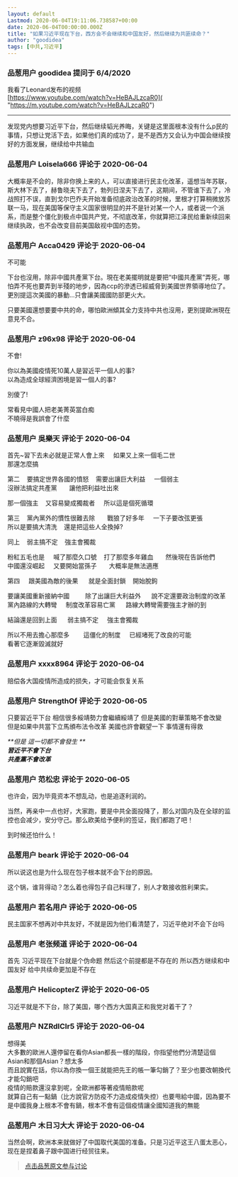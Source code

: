 ```yaml
---
layout: default
Lastmod: 2020-06-04T19:11:06.738587+00:00
date: 2020-06-04T00:00:00.000Z
title: "如果习近平现在下台，西方会不会继续和中国友好，然后继续为共匪续命？"
author: "goodidea"
tags: [中共,习近平]
---
```



### 品葱用户 **goodidea** 提问于 6/4/2020
    
我看了Leonard发布的视频  
[https://www.youtube.com/watch?v=HeBAJLzcaR0]( "https://m.youtube.com/watch?v=HeBAJLzcaR0")  

* * *

  
  
发现党内想要习近平下台，然后继续韬光养晦，关键是这里面根本没有什么p民的事情，只想让党活下去，如果他们真的成功了，是不是西方又会认为中国会继续按好的方面发展，继续给中共输血
    
                

### 品葱用户 **Loisela666** 评论于 2020-06-04
        
大概率是不会的，除非你换上来的人，可以直接进行民主化改革，遥想当年苏联，斯大林下去了，赫鲁晓夫下去了，勃列日涅夫下去了，这期间，不管谁下去了，冷战照打不误，直到戈尔巴乔夫开始准备彻底政治改革的时候，里根才打算稍微放苏联一马，现在美国等保守主义国家很明显的并不是针对某一个人，或者说一个派系，而是整个僵化到极点中国共产党，不彻底改革，你就算把江泽民给重新续回来继续执政，也不会改变目前美国敌视中国的态势。
        
                

### 品葱用户 **Acca0429** 评论于 2020-06-04
        
不可能  
  
下台也沒用，除非中國共產黨下台。現在老美擺明就是要把“中國共產黨”弄死，哪怕弄不死也要弄到半殘的地步，因為ccp的滲透已經威脅到美國世界領導地位了。更別提這次美國的暴動...只會讓美國國防部更火大。  
  
只要美國還想要要中共的命，哪怕歐洲傾其全力支持中共也沒用，更別提歐洲現在意見不合。
        
                

### 品葱用户 **z96x98** 评论于 2020-06-04
        
不會!  
  
你以為美國疫情死10萬人是習近平一個人的事?  
以為造成全球經濟困境是習一個人的事?  
  
別傻了!  
  
常看見中國人把老美菁英當白痴  
不曉得是我誤會了什麼
        
                

### 品葱用户 **吳樂天** 评论于 2020-06-04
        
首先~習下去未必就是正常人會上來     如果又上來一個毛二世  
那還怎麼搞  
  
第二    要搞定世界各國的憤怒    需要出讓巨大利益     一個弱主  
沒辦法搞定共產黨       讓他把利益吐出來         
  
那一個強主    又容易變成獨裁者     所以這是個死循環  
  
第三    黨內黨外的慣性很難去除       戰狼了好多年     一下子要改弦更張  
所以是要搞大清洗    還是把這些人全換掉?        
  
同上    弱主搞不定    強主會獨裁  
  
粉紅五毛也是     喊了那麼久口號    打了那麼多年雞血       然後現在告訴他們  
中國還沒崛起     又要開始當孫子       大概率是無法適應  
  
第四     跟美國為敵的後果      就是全面封鎖    開始脫鉤         
  
要讓美國重新接納中國         除了出讓巨大利益外      說不定還要政治制度的改革  
黨內路線的大轉彎     制度改革容易亡黨      路線大轉彎需要強主才辦的到  
  
結論還是回到上面      弱主搞不定     強主會獨裁  
  
所以不用去擔心那麼多        這僵化的制度     已經堵死了改良的可能  
看著它逐漸毀滅就好
        
                

### 品葱用户 **xxxx8964** 评论于 2020-06-04
        
赔偿各大国疫情所造成的损失，才可能会恢复关系
        
                

### 品葱用户 **StrengthOf** 评论于 2020-06-05
        
只要習近平下台 相信很多綏靖勢力會繼續綏靖了 但是美國的對華策略不會改變   
但是如果中共當下立馬頒布法令改革 美國也許會觀望一下 事情還有得救  
  
_**但是 這一切都不會發生 **_  
_**習近平不會下台**_  
_**共產黨不會改革**_
        
                

### 品葱用户 **范松忠** 评论于 2020-06-05
        
也许会，因为毕竟资本不想乱动，也是追逐利润的。  
  
当然，再亲中一点也好，大家跑，要是中共全面投降了，那么对国内及在全球的监控也会减少，安分守己。那么欧美给予便利的签证，我们都跑了吧！  
  
到时候还怕什么！
        
                

### 品葱用户 **beark** 评论于 2020-06-04
        
所以说这也是为什么现在包子根本就不会下台的原因。  
  
这个锅，谁背得动？怎么着也得包子自己料理了，别人才敢接收胜利果实。
        
                

### 品葱用户 **若名用户** 评论于 2020-06-05
        
民主国家不想再对中共友好，不就是因为他们看清楚了，习近平绝对不会下台吗
        
                

### 品葱用户 **老张频道** 评论于 2020-06-04
        
首先 习近平现在下台就是个伪命题 然后这个前提都是不存在的 所以西方继续和中国友好 给中共续命更加是不存在
        
                

### 品葱用户 **HelicopterZ** 评论于 2020-06-05
        
习近平就是不下台，除了美国，哪个西方大国真正和我党对着干了？
        
                

### 品葱用户 **NZRdlClr5** 评论于 2020-06-04
        
想得美  
大多數的歐洲人還停留在看你Asian都長一樣的階段，你指望他們分清楚這個Asian和那個Asian？想太多  
而且說實在話，你以為你換一個王就能把先王的帳一筆勾銷了？至少也要改朝換代才能勾銷吧  
疫情的賠款還沒拿到呢，全歐洲都等著疫情賠款呢  
就算自己有一點鍋（比方說官方防疫不力造成疫情失控）也要甩給中國，因為要不是中國我身上根本不會有鍋，根本不會有這個疫情讓全國知道我的無能
        
                

### 品葱用户 **木日习大大** 评论于 2020-06-04
        
当然会啊，欧洲本来就做好了中国取代美国的准备。只是习近平这王八蛋太恶心，现在是捏着鼻子跟中国进行经贸往来。
        
                





> [点击品葱原文参与讨论](https://pincong.rocks/question/26731)

